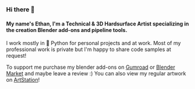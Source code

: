 ### Hi there 👋
#### My name's Ethan, I'm a Technical & 3D Hardsurface Artist specializing in the creation Blender add-ons and pipeline tools.

I work mostly in 🐍 Python for personal projects and at work. Most of my professional work is private but I'm happy to share code samples at request!

To support me purchase my blender add-ons on [Gumroad](https://razed.gumroad.com/) or [Blender Market](https://blendermarket.com/creators/ethan-simon-law) and maybe leave a review :) You can also view my regular artwork on [ArtStation](https://www.artstation.com/razed)!
